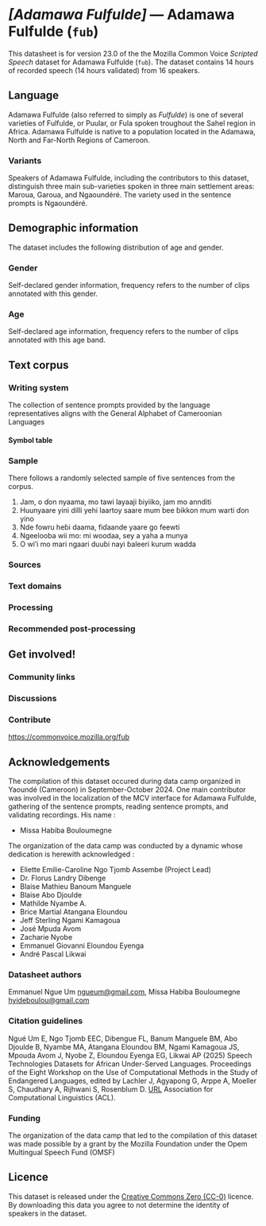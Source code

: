# *[Adamawa Fulfulde]* &mdash; Adamawa Fulfulde (`fub`)

This datasheet is for version 23.0 of the the Mozilla Common Voice *Scripted Speech* dataset 
for Adamawa Fulfulde (`fub`). The dataset contains 14 hours of recorded
speech (14 hours validated) from 16 speakers.

## Language

<!-- {{LANGUAGE_DESCRIPTION}} -->
<!-- Provide a brief (1-2 paragraph) description of your language -->
Adamawa Fulfulde (also referred to simply as *Fulfulde*) is one of several varieties of Fulfulde, or Puular, or Fula spoken troughout the Sahel region in Africa. Adamawa Fulfulde is native to a population located in the Adamawa, North and Far-North Regions of Cameroon.

### Variants 

<!-- {{VARIANT_DESCRIPTION}} -->
<!-- @ OPTIONAL @ -->
<!-- Describe the variants (MCV variants) of your language -->
Speakers of Adamawa Fulfulde, including the contributors to this dataset, distinguish three main sub-varieties spoken in three main settlement areas: Maroua, Garoua, and Ngaoundéré. The variety used in the sentence prompts is Ngaoundéré. 

## Demographic information
<!-- You can get a lot of the information in this section from https://analyzer.cv-toolbox.web.tr/browse -->
The dataset includes the following distribution of age and gender.

### Gender

Self-declared gender information, frequency refers to the number of clips annotated with this gender.

<!-- {{GENDER_TABLE}} -->
<!-- @ AUTOMATICALLY GENERATED @ -->
<!-- 
| Gender | Frequency |
|--------|-----------|
| male, masculine | ? |
| undeclared | ? |
| female, feminine | ? |
-->
### Age

Self-declared age information, frequency refers to the number of clips annotated with this age band.

<!-- {{AGE_TABLE}} -->
<!-- @ AUTOMATICALLY GENERATED @ -->
<!-- 
| Age band | Frequency |
|----------|-----------|
| teens | ? |
| twenties | ? |
| thirties | ? |
| fourties | ? |
| fifties | ? |
   ...if other age ranges are present in your data, add rows...
-->

## Text corpus

<!-- {{TEXT_CORPUS_DESCRIPTION}} -->
<!-- @ OPTIONAL @ -->
<!-- An overview of the text corpus, with information such as average length (in characters and words) of validated sentences. -->

### Writing system

<!-- {{WRITING_SYSTEM_DESCRIPTION}} -->
<!-- @ OPTIONAL @ -->
<!-- A description of the writing system (or writing systems) used in the text corpus -->
The collection of sentence prompts provided by the language representatives aligns with the General Alphabet of Cameroonian Languages

#### Symbol table

<!-- {{ALPHABET_TABLE}} -->
<!-- @ OPTIONAL @ -->
<!-- If the writing system is alphabetic, you can include the valid alphabet here -->

### Sample

There follows a randomly selected sample of five sentences from the corpus.

1. Jam, o ɗon nyaama, mo tawi layaaji ɓiyiiko, jam mo annditi
2. Huunyaare yini dilli yehi laartoy saare mum bee ɓikkon mum warti ɗon yino
3. Nde fowru heɓi daama, fiɗaande yaare go feewti
4. Ngeelooba wii mo:  mi woodaa, sey a yaha a munya
5. O wiʼi mo mari ngaari duuɓi nayi ɓaleeri kurum wadda

<!-- {{SENTENCES_SAMPLE}} -->

### Sources

<!-- {{SOURCES_LIST}} -->
<!-- @ OPTIONAL @ -->
<!-- A list of sentence sources, can be curated to the top-N -->

### Text domains

<!-- {{TEXT_DOMAIN_DESCRIPTION}} -->
<!-- @ OPTIONAL @ -->
<!-- What text domains are represented in the corpus? -->

### Processing

<!-- {{PROCESSING_DESCRIPTION}} -->
<!-- @ OPTIONAL @ -->
<!-- How has the text data been processed -->

### Recommended post-processing

<!-- {{RECOMMENDED_POSTPROCESSING_DESCRIPTION}} -->
<!-- @ OPTIONAL @ -->
<!-- What should people do before they use the data, for example Unicode normalisation -->

## Get involved!

### Community links

<!-- {{COMMUNITY_LINKS_LIST}} -->
<!-- @ OPTIONAL @ -->
<!-- Links to community chats / fora -->

### Discussions

<!-- {{DISCUSSION_LINKS_LIST}} -->
<!-- @ OPTIONAL @ -->
<!-- Any links to discussions, for example on Discourse or other fora or blogs can be included here -->

### Contribute

<!-- {{CONTRIBUTE_LINKS_LIST}} -->
<!-- Here you can include links for how to contribute to the dataset -->
https://commonvoice.mozilla.org/fub 

## Acknowledgements

The compilation of this dataset occured during data camp organized in Yaoundé (Cameroon) in September-October 2024. One main contributor was involved in the localization of the MCV interface for Adamawa Fulfulde, gathering of the sentence prompts, reading sentence prompts, and validating recordings. His name :
- Missa Habiba Bouloumegne


The organization of the data camp was conducted by a dynamic whose dedication is herewith acknowledged :
- Eliette Emilie-Caroline Ngo Tjomb Assembe (Project Lead)
- Dr. Florus Landry Dibenge
- Blaise Mathieu Banoum Manguele
- Blaise Abo Djoulde
- Mathilde Nyambe A.
- Brice Martial Atangana Eloundou
- Jeff Sterling Ngami Kamagoua
- José Mpuda Avom
- Zacharie Nyobe
- Emmanuel Giovanni Eloundou Eyenga
- André Pascal Likwai


### Datasheet authors

<!-- {{DATASHEET_AUTHORS_LIST}} -->
<!-- A list in the format of: Your Name <email@email.com> -->
Emmanuel Ngue Um <ngueum@gmail.com>, Missa Habiba Bouloumegne <hyideboulou@gmail.com>

### Citation guidelines

<!-- {{CITATION_DESCRIPTION}} -->
<!-- @ OPTIONAL @ -->
<!-- If you published a paper and would like people to cite it, you can include the BiBTeX here -->
Ngué Um E, Ngo Tjomb EEC, Dibengue FL, Banum Manguele BM, Abo Djoulde B, Nyambe MA, Atangana Eloundou BM, Ngami Kamagoua JS, Mpouda Avom J, Nyobe Z, Eloundou Eyenga EG, Likwai AP (2025) Speech Technologies Datasets for African Under-Served Languages. Proceedings of the Eight Workshop on the Use of Computational Methods in the Study of Endangered Languages, edited by Lachler J, Agyapong G, Arppe A, Moeller S, Chaudhary A, Rijhwani S, Rosenblum D. [URL](https://aclanthology.org/2025.computel-main.pdf) 
Association for Computational Linguistics (ACL). 

### Funding

<!-- {{FUNDING_DESCRIPTION}} -->
<!-- @ OPTIONAL @ -->
<!-- If you received any funding, you can include the acknowledgement here -->
The organization of the data camp that led to the compilation of this dataset was made possible by a grant by the Mozilla Foundation under the Opem Multingual Speech Fund (OMSF)

## Licence

This dataset is released under the [Creative Commons Zero (CC-0)](https://creativecommons.org/public-domain/cc0/) licence. By downloading this data
you agree to not determine the identity of speakers in the dataset.

